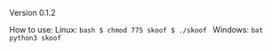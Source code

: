 Version 0.1.2

How to use:
  Linux:
    ```bash
    $ chmod 775 skoof
    $ ./skoof
    ```
  Windows:
    ```bat
    python3 skoof
    ```
